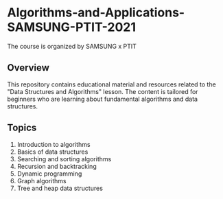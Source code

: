 # Algorithms-and-Applications-SAMSUNG-PTIT-2021

The course is organized by SAMSUNG x PTIT

## Overview

This repository contains educational material and resources related to the "Data Structures and Algorithms" lesson. The content is tailored for beginners who are learning about fundamental algorithms and data structures.

## Topics

1. Introduction to algorithms
2. Basics of data structures
3. Searching and sorting algorithms
4. Recursion and backtracking
5. Dynamic programming
6. Graph algorithms
7. Tree and heap data structures
